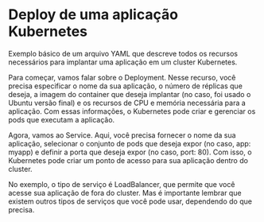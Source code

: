 # Deploy de uma aplicação Kubernetes

Exemplo básico de um arquivo YAML que descreve todos os recursos necessários para implantar uma aplicação em um cluster Kubernetes.

Para começar, vamos falar sobre o Deployment. Nesse recurso, você precisa especificar o nome da sua aplicação, o número de réplicas que deseja,
a imagem do container que deseja implantar (no caso, foi usado o Ubuntu versão final) e os recursos de CPU e memória necessária para a aplicação. Com essas informações,
o Kubernetes pode criar e gerenciar os pods que executam a aplicação.

Agora, vamos ao Service. Aqui, você precisa fornecer o nome da sua aplicação, selecionar o conjunto de pods que deseja expor (no caso, app: myapp)
e definir a porta que deseja expor (no caso, port: 80). Com isso, o Kubernetes pode criar um ponto de acesso para sua aplicação dentro do cluster.

No exemplo, o tipo de serviço é LoadBalancer, que permite que você acesse sua aplicação de fora do cluster.
Mas é importante lembrar que existem outros tipos de serviços que você pode usar, dependendo do que precisa.
